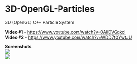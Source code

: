 # 3D-OpenGL-Particles
3D (OpenGL) C++ Particle System 

**Video #1** - https://www.youtube.com/watch?v=0AiiDVGqkcI  
**Video #2** - https://www.youtube.com/watch?v=WDD7tOYwtJU  

**Screenshots**  
![](https://github.com/willardt/3D-OpenGL-Particles/blob/master/Screenshots/ss1.png?raw=true "")  
![](https://github.com/willardt/3D-OpenGL-Particles/blob/master/Screenshots/ss2.png?raw=true "")  
